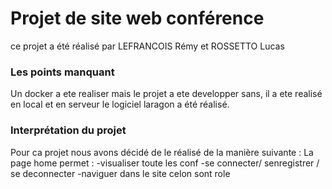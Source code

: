 # Projet de site web conférence

ce projet a été réalisé par LEFRANCOIS Rémy et ROSSETTO Lucas

### Les points manquant

Un docker a ete realiser mais le projet a ete developper sans, il a ete realisé en local et en serveur le logiciel laragon a été réalisé.

### Interprétation du projet

Pour ca projet nous avons décidé de le réalisé de la manière suivante :
La page home permet :
    -visualiser toute les conf
    -se connecter/ senregistrer / se deconnecter
    -naviguer dans le site celon sont role 